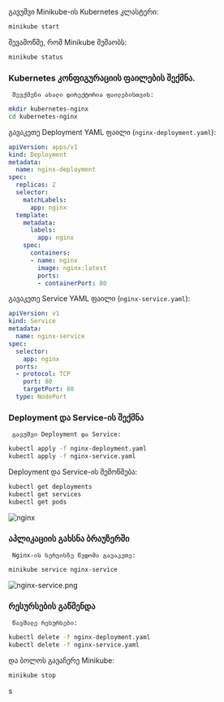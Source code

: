 გავუშვი Minikube-ის Kubernetes კლასტერი:

```bash
minikube start
```

შევამოწმე, რომ Minikube მუშაობს:

```bash
minikube status
```

### **Kubernetes კონფიგურაციის ფაილების შექმნა.**

     შევქმენი ახალი დირექტორია ფაილებისთვის:

```bash
mkdir kubernetes-nginx
cd kubernetes-nginx
```

გავაკეთე Deployment YAML ფაილი (`nginx-deployment.yaml`):

```yaml
apiVersion: apps/v1
kind: Deployment
metadata:
  name: nginx-deployment
spec:
  replicas: 2
  selector:
    matchLabels:
      app: nginx
  template:
    metadata:
      labels:
        app: nginx
    spec:
      containers:
      - name: nginx
        image: nginx:latest
        ports:
        - containerPort: 80
```

გავაკეთე Service YAML ფაილი (`nginx-service.yaml`):

```yaml
apiVersion: v1
kind: Service
metadata:
  name: nginx-service
spec:
  selector:
    app: nginx
  ports:
  - protocol: TCP
    port: 80
    targetPort: 80
  type: NodePort

```

### **Deployment და Service-ის შექმნა**

     გავუშვი Deployment და Service:

```bash
kubectl apply -f nginx-deployment.yaml
kubectl apply -f nginx-service.yaml
```

Deployment და Service-ის შემოწმება:

```bash
kubectl get deployments
kubectl get services
kubectl get pods
```

![nginx](https://github.com/user-attachments/assets/1f358db6-6067-4ce6-ac34-59cc06d6668c)


### **აპლიკაციის გახსნა ბრაუზერში**

     Nginx-ის სერვისზე წვდომა გავაკეთე:

```bash
minikube service nginx-service
```

![nginx-service.png](https://prod-files-secure.s3.us-west-2.amazonaws.com/b912a3bd-dcf9-4e79-ba58-633f57c9dfaf/6172c8a6-02cb-4262-a46a-1e3ea6f8dfdb/nginx-service.png)

### **რესურსების გაწმენდა**

     წავშალე რესურსები:

```bash
kubectl delete -f nginx-deployment.yaml
kubectl delete -f nginx-service.yaml
```

და ბოლოს გავაჩერე Minikube:

```bash
minikube stop
```

s
